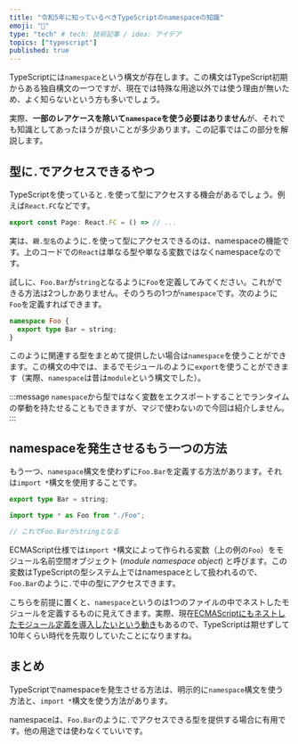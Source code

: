 ```yaml
---
title: "令和5年に知っているべきTypeScriptのnamespaceの知識"
emoji: "📛"
type: "tech" # tech: 技術記事 / idea: アイデア
topics: ["typescript"]
published: true
---
```


TypeScriptには`namespace`という構文が存在します。この構文はTypeScript初期からある独自構文の一つですが、現在では特殊な用途以外では使う理由が無いため、よく知らないという方も多いでしょう。

実際、**一部のレアケースを除いて`namespace`を使う必要はありません**が、それでも知識としてあったほうが良いことが多少あります。この記事ではこの部分を解説します。

## 型に`.`でアクセスできるやつ

TypeScriptを使っていると`.`を使って型にアクセスする機会があるでしょう。例えば`React.FC`などです。

```ts
export const Page: React.FC = () => // ...
```

実は、`親.型名`のように`.`を使って型にアクセスできるのは、namespaceの機能です。上のコードでの`React`は単なる型や単なる変数ではなくnamespaceなのです。

試しに、`Foo.Bar`が`string`となるように`Foo`を定義してみてください。これができる方法は2つしかありません。そのうちの1つが`namespace`です。次のように`Foo`を定義すればできます。

```ts
namespace Foo {
  export type Bar = string;
}
```

このように関連する型をまとめて提供したい場合は`namespace`を使うことができます。この構文の中では、まるでモジュールのように`export`を使うことができます（実際、`namespace`は昔は`module`という構文でした）。

:::message
`namespace`から型ではなく変数をエクスポートすることでランタイムの挙動を持たせることもできますが、マジで使わないので今回は紹介しません。
:::

## namespaceを発生させるもう一つの方法

もう一つ、`namespace`構文を使わずに`Foo.Bar`を定義する方法があります。それは`import *`構文を使用することです。

```ts:Foo.ts
export type Bar = string;
```

```ts
import type * as Foo from "./Foo";

// これでFoo.Barがstringとなる
```

ECMAScript仕様では`import *`構文によって作られる変数（上の例の`Foo`）をモジュール名前空間オブジェクト (_module namespace object_) と呼びます。この変数はTypeScriptの型システム上ではnamespaceとして扱われるので、`Foo.Bar`のように`.`で中の型にアクセスできます。

こちらを前提に置くと、`namespace`というのは1つのファイルの中でネストしたモジュールを定義するものに見えてきます。実際、現在[ECMAScriptにもネストしたモジュール定義を導入したいという動き](https://github.com/tc39/proposal-module-declarations)もあるので、TypeScriptは期せずして10年くらい時代を先取りしていたことになりますね。

## まとめ

TypeScriptでnamespaceを発生させる方法は、明示的に`namespace`構文を使う方法と、`import *`構文を使う方法があります。

namespaceは、`Foo.Bar`のように`.`でアクセスできる型を提供する場合に有用です。他の用途では使わなくていいです。